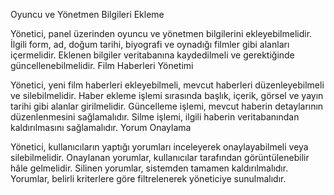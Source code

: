 Oyuncu ve Yönetmen Bilgileri Ekleme

Yönetici, panel üzerinden oyuncu ve yönetmen bilgilerini ekleyebilmelidir.
İlgili form, ad, doğum tarihi, biyografi ve oynadığı filmler gibi alanları içermelidir.
Eklenen bilgiler veritabanına kaydedilmeli ve gerektiğinde güncellenebilmelidir.
Film Haberleri Yönetimi

Yönetici, yeni film haberleri ekleyebilmeli, mevcut haberleri düzenleyebilmeli ve silebilmelidir.
Haber ekleme işlemi sırasında başlık, içerik, görsel ve yayın tarihi gibi alanlar girilmelidir.
Güncelleme işlemi, mevcut haberin detaylarının düzenlenmesini sağlamalıdır.
Silme işlemi, ilgili haberin veritabanından kaldırılmasını sağlamalıdır.
Yorum Onaylama

Yönetici, kullanıcıların yaptığı yorumları inceleyerek onaylayabilmeli veya silebilmelidir.
Onaylanan yorumlar, kullanıcılar tarafından görüntülenebilir hâle gelmelidir.
Silinen yorumlar, sistemden tamamen kaldırılmalıdır.
Yorumlar, belirli kriterlere göre filtrelenerek yöneticiye sunulmalıdır.
